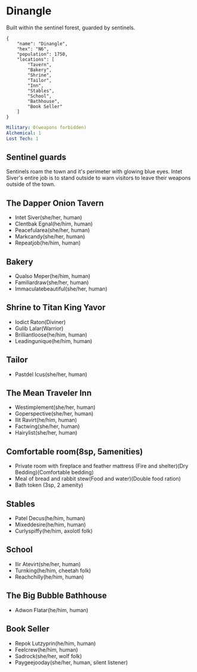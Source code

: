 # Dinangle
Built within the sentinel forest, guarded by sentinels.

```
{
    "name": "Dinangle",
    "hex": "N6",
    "population": 1750,
    "locations": [
        "Tavern",
        "Bakery",
        "Shrine",
        "Tailor",
        "Inn",
        "Stables",
        "School",
        "Bathhouse",
        "Book Seller"
    ]
}
```
```yml
Military: 0(weapons forbidden)
Alchemical: 1
Lost Tech: 1
```

## Sentinel guards
Sentinels roam the town and it's perimeter with glowing blue eyes. Intet Siver's entire job is to stand outside to warn visitors to leave their weapons outside of the town.

## The Dapper Onion Tavern
- Intet Siver(she/her, human)
- Clentbak Egnal(he/him, human)
- Peacefularea(she/her, human)
- Markcandy(she/her, human)
- Repeatjob(he/him, human)

## Bakery
- Qualso Meper(he/him, human)
- Familiardraw(she/her, human)
- Immaculatebeautiful(she/her, human)

## Shrine to Titan King Yavor
- Iodict Raton(Diviner)
- Gulib Lalar(Warrior)
- Brilliantloose(he/him, human)
- Leadingunique(he/him, human)

## Tailor
- Pastdel Icus(she/her, human)

## The Mean Traveler Inn
- Westimplement(she/her, human)
- Goperspective(she/her, human)
- Ilit Ravirt(he/him, human)
- Factwing(she/her, human)
- Hairylist(she/her, human)

## Comfortable room(8sp, 5amenities)
- Private room with fireplace and feather mattress (Fire and shelter)(Dry Bedding)(Comfortable bedding)
- Meal of bread and rabbit stew(Food and water)(Double food ration)
- Bath token (3sp, 2 amenity)

## Stables
- Patel Decus(he/him, human)
- Mixeddesire(he/him, human)
- Curlyspiffy(he/him, axolotl folk)

## School
- Ilir Atevirt(she/her, human)
- Turnking(he/him, cheetah folk)
- Reachchilly(he/him, human)

## The Big Bubble Bathhouse
- Adwon Flatar(he/him, human)

## Book Seller
- Repok Lutzyprin(he/him, human)
- Feelcrew(he/him, human)
- Sadrock(she/her, wolf folk)
- Paygeejooday(she/her, human, silent listener)